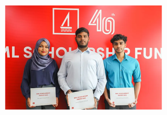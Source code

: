 ![Image Alt](https://github.com/xayanhyena667-byte/S.hithadhoo-BURUNEEGE-BADI-BALHAAH-XAYAN-HYENA-DHEY-REPLY-MI/blob/122cf1a3869bb7c1cf58dd09ad18491f7b3383c0/c1fe343e-7c17-4a94-bc91-56aeb8427df2.webp)
